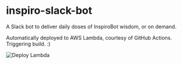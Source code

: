 # inspiro-slack-bot
A Slack bot to deliver daily doses of InspiroBot wisdom, or on demand.

Automatically deployed to AWS Lambda, courtesy of GitHub Actions. Triggering build. :) 

![Deploy Lambda](https://github.com/KyleARector/inspiro-slack-bot/workflows/Deploy%20Lambda/badge.svg)
